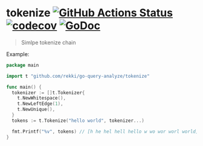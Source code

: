 # tokenize [![GitHub Actions Status](https://github.com/rekki/go-query-tokenize/workflows/test/badge.svg?branch=master)](https://github.com/rekki/go-query-tokenize/actions) [![codecov](https://codecov.io/gh/rekki/go-query-tokenize/branch/master/graph/badge.svg)](https://codecov.io/gh/rekki/go-query-tokenize) [![GoDoc](https://godoc.org/github.com/rekki/go-query-tokenize?status.svg)](https://godoc.org/github.com/rekki/go-query-tokenize)

> Simlpe tokenize chain

Example:

```go
package main

import t "github.com/rekki/go-query-analyze/tokenize"

func main() {
  tokenizer := []t.Tokenizer{
    t.NewWhitespace(),
    t.NewLeftEdge(1),
    t.NewUnique(),
  }
  tokens := t.Tokenize("hello world", tokenizer...)

  fmt.Printf("%v", tokens) // [h he hel hell hello w wo wor worl world]
}
```
